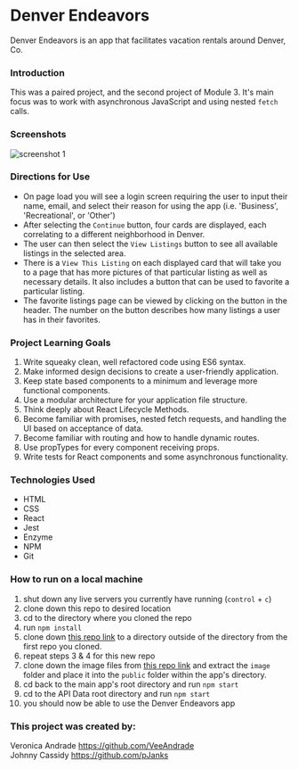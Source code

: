 # Denver Endeavors
Denver Endeavors is an app that facilitates vacation rentals around Denver, Co.

### Introduction
This was a paired project, and the second project of Module 3. It's main focus was to work with asynchronous JavaScript and using nested `fetch` calls.

### Screenshots
![screenshot 1](https://user-images.githubusercontent.com/53405028/74109489-15dd3f00-4b41-11ea-9da8-007a78ca8d82.png)

### Directions for Use
- On page load you will see a login screen requiring the user to input their name, email, and select their reason for using the app (i.e. 'Business', 'Recreational', or 'Other')
- After selecting the `Continue` button, four cards are displayed, each correlating to a different neighborhood in Denver.
- The user can then select the `View Listings` button to see all available listings in the selected area.
- There is a `View This Listing` on each displayed card that will take you to a page that has more pictures of that particular listing as well as necessary details. It also includes a button that can be used to favorite a particular listing.
- The favorite listings page can be viewed by clicking on the button in the header. The number on the button describes how many listings a user has in their favorites.

### Project Learning Goals  
1. Write squeaky clean, well refactored code using ES6 syntax.
2. Make informed design decisions to create a user-friendly application.
3. Keep state based components to a minimum and leverage more functional components.
4. Use a modular architecture for your application file structure.
5. Think deeply about React Lifecycle Methods.
6. Become familiar with promises, nested fetch requests, and handling the UI based on acceptance of data.
7. Become familiar with routing and how to handle dynamic routes.
8. Use propTypes for every component receiving props.
9. Write tests for React components and some asynchronous functionality.

### Technologies Used
- HTML
- CSS
- React
- Jest
- Enzyme
- NPM
- Git


### How to run on a local machine
1. shut down any live servers you currently have running (`control` + `c`)
2. clone down this repo to desired location
3. cd to the directory where you cloned the repo
4. run `npm install`
5. clone down [this repo link](https://github.com/turingschool/VRAD-API "API Data") to a directory outside of the directory from the first repo you cloned.
6. repeat steps 3 & 4 for this new repo
7. clone down the image files from [this repo link](https://github.com/turingschool/VRAD-Assets "App Images") and extract the `image` folder and place it into the `public` folder within the app's directory.
8. cd back to the main app's root directory and run `npm start`
9. cd to the API Data root directory and run `npm start`
10. you should now be able to use the Denver Endeavors app

### This project was created by:
Veronica Andrade https://github.com/VeeAndrade<br>
Johnny Cassidy https://github.com/pJanks
